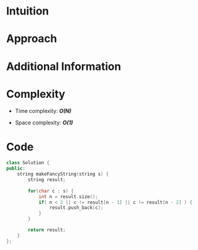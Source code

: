 # Intuition

# Approach

# Additional Information

# Complexity
- Time complexity: ***O(N)***
<!-- Add your time complexity here, e.g. $$O(n)$$ -->

- Space complexity: ***O(1)***
<!-- Add your space complexity here, e.g. $$O(n)$$ -->

# Code
```cpp
class Solution {
public:
    string makeFancyString(string s) {
        string result;
        
        for(char c : s) {
            int n = result.size();
            if( n < 2 || c != result[n - 1] || c != result[n - 2] ) {
                result.push_back(c);
            }
        }

        return result;
    }
};
```

